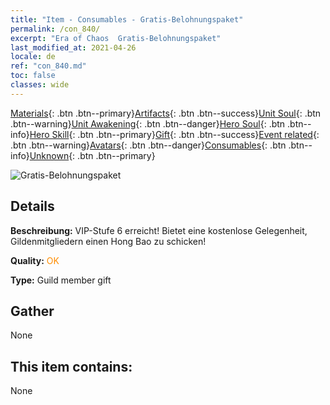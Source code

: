 ```yaml
---
title: "Item - Consumables - Gratis-Belohnungspaket"
permalink: /con_840/
excerpt: "Era of Chaos  Gratis-Belohnungspaket"
last_modified_at: 2021-04-26
locale: de
ref: "con_840.md"
toc: false
classes: wide
---
```

 [Materials](/ItemsDE/){: .btn .btn--primary}[Artifacts](/ItemsDE/Artifacts/){: .btn .btn--success}[Unit Soul](/ItemsDE/UnitSoul/){: .btn .btn--warning}[Unit Awakening](/ItemsDE/UnitAwakening/){: .btn .btn--danger}[Hero Soul](/ItemsDE/HeroSoul/){: .btn .btn--info}[Hero Skill](/ItemsDE/HeroSkill/){: .btn .btn--primary}[Gift](/ItemsDE/Gift/){: .btn .btn--success}[Event related](/ItemsDE/Events/){: .btn .btn--warning}[Avatars](/ItemsDE/Avatars/){: .btn .btn--danger}[Consumables](/ItemsDE/Consumables/){: .btn .btn--info}[Unknown](/ItemsDE/Unknown/){: .btn .btn--primary}

 ![Gratis-Belohnungspaket](/images/t/i_red_1.png)

## Details
 **Beschreibung:** VIP-Stufe 6 erreicht! Bietet eine kostenlose Gelegenheit, Gildenmitgliedern einen Hong Bao zu schicken!

 **Quality:** <span style="color: #FF8C00">OK</span>

 **Type:** Guild member gift

## Gather

  None

## This item contains:

  None

